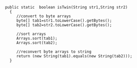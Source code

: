      public static  boolean isTwin(String str1,String str2)
       {
          //convert to byte arrays
          byte[] tab1=str1.toLowerCase().getBytes();
          byte[] tab2=str2.toLowerCase().getBytes();
          
          //sort arrays
          Arrays.sort(tab1);
          Arrays.sort(tab2);
          
          //reconvert byte arrays to string
          return (new String(tab1).equals(new String(tab2)));
       }

